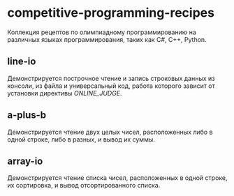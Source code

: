 # competitive-programming-recipes

Коллекция рецептов по олимпиадному программированию на различных языках
программирования, таких как C#, C++, Python.

## line-io

Демонстрируется построчное чтение и запись строковых данных из консоли, из
файла и универсальный код, работа которого зависит от установки директивы
_ONLINE_JUDGE_.

## a-plus-b

Демонстрируется чтение двух целых чисел, расположенных либо в одной строке,
либо в разных, и вывод их суммы.

## array-io

Демонстрируется чтение списка чисел, расположенных в одной строке, их
сортировка, и вывод отсортированного списка.
